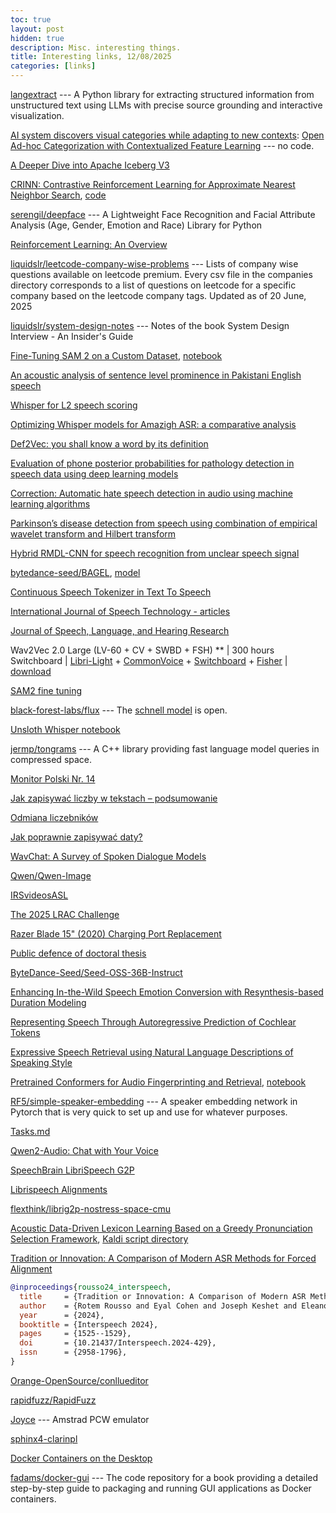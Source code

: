 ```yaml
---
toc: true
layout: post
hidden: true
description: Misc. interesting things.
title: Interesting links, 12/08/2025
categories: [links]
---
```


[langextract](https://github.com/google/langextract)  --- A Python library for extracting structured information from unstructured text using LLMs with precise source grounding and interactive visualization.

[AI system discovers visual categories while adapting to new contexts](https://techxplore.com/news/2025-08-ai-visual-categories-contexts.html):
[Open Ad-hoc Categorization with Contextualized Feature Learning](https://cvpr.thecvf.com/virtual/2025/poster/34699)
--- no code.

[A Deeper Dive into Apache Iceberg V3](https://opensource.googleblog.com/2025/08/whats-new-in-iceberg-v3.html)

[CRINN: Contrastive Reinforcement Learning for Approximate Nearest Neighbor Search](https://www.arxiv.org/abs/2508.02091),
[code](https://github.com/deepreinforce-ai/CRINN)

[serengil/deepface](https://github.com/serengil/deepface) --- A Lightweight Face Recognition and Facial Attribute Analysis (Age, Gender, Emotion and Race) Library for Python

[Reinforcement Learning: An Overview](https://arxiv.org/pdf/2412.05265)

[liquidslr/leetcode-company-wise-problems](https://github.com/liquidslr/leetcode-company-wise-problems) --- Lists of company wise questions available on leetcode premium. Every csv file in the companies directory corresponds to a list of questions on leetcode for a specific company based on the leetcode company tags. Updated as of 20 June, 2025

[liquidslr/system-design-notes](https://github.com/liquidslr/system-design-notes) --- Notes of the book System Design Interview - An Insider's Guide

[Fine-Tuning SAM 2 on a Custom Dataset](https://www.datacamp.com/tutorial/sam2-fine-tuning),
[notebook](https://colab.research.google.com/drive/166TOgOsRvcblQK2j_HTB8CmVy5VGabas?usp=sharing#scrollTo=LTBTRJjU6sXD)

[An acoustic analysis of sentence level prominence in Pakistani English speech](https://link.springer.com/article/10.1007/s10772-024-10162-0)

[Whisper for L2 speech scoring](https://link.springer.com/article/10.1007/s10772-024-10141-5)

[Optimizing Whisper models for Amazigh ASR: a comparative analysis](https://link.springer.com/article/10.1007/s10772-024-10158-w)

[Def2Vec: you shall know a word by its definition](https://link.springer.com/article/10.1007/s10772-024-10147-z)

[Evaluation of phone posterior probabilities for pathology detection in speech data using deep learning models](https://link.springer.com/article/10.1007/s10772-024-10166-w)

[Correction: Automatic hate speech detection in audio using machine learning algorithms](https://link.springer.com/article/10.1007/s10772-025-10169-1)

[Parkinson’s disease detection from speech using combination of empirical wavelet transform and Hilbert transform](https://link.springer.com/article/10.1007/s10772-025-10172-6)

[Hybrid RMDL-CNN for speech recognition from unclear speech signal](https://link.springer.com/article/10.1007/s10772-024-10167-9)

[bytedance-seed/BAGEL](https://github.com/bytedance-seed/BAGEL),
[model](https://huggingface.co/ByteDance-Seed/BAGEL-7B-MoT)

[Continuous Speech Tokenizer in Text To Speech](https://arxiv.org/abs/2410.17081)

[International Journal of Speech Technology - articles](https://link.springer.com/journal/10772/articles)

[Journal of Speech, Language, and Hearing Research](https://pubs.asha.org/journal/jslhr)

Wav2Vec 2.0 Large (LV-60 + CV + SWBD + FSH) ** | 300 hours Switchboard | [Libri-Light](https://github.com/facebookresearch/libri-light) + [CommonVoice](https://commonvoice.mozilla.org/en/languages) + [Switchboard](https://catalog.ldc.upenn.edu/LDC97S62) + [Fisher](https://catalog.ldc.upenn.edu/LDC2004T19) | [download](https://dl.fbaipublicfiles.com/fairseq/wav2vec/w2v_large_lv_fsh_swbd_cv_ftsb300_updated.pt)
<!-- deepflow:/shared/joregan/swbd -->

[SAM2 fine tuning](https://www.datacamp.com/tutorial/sam2-fine-tuning)

[black-forest-labs/flux](https://github.com/black-forest-labs/flux) --- The [schnell model](https://huggingface.co/black-forest-labs/FLUX.1-schnell) is open.

[Unsloth Whisper notebook](https://colab.research.google.com/github/unslothai/notebooks/blob/main/nb/Whisper.ipynb)

[jermp/tongrams](https://github.com/jermp/tongrams) --- A C++ library providing fast language model queries in compressed space.

[Monitor Polski Nr. 14](https://monitorpolski.gov.pl/M1925014000000.pdf)

[Jak zapisywać liczby w tekstach – podsumowanie](https://bookowska.pl/jak-zapisywac-liczby-w-tekstach/)

[Odmiana liczebników](https://aleklasa.pl/gimnazjum/gramatyka/c182-fleksja/odmiana-liczebnikow)

[Jak poprawnie zapisywać daty?](https://klinwords.pl/jak-zapisywac-daty/)

[WavChat: A Survey of Spoken Dialogue Models](https://arxiv.org/abs/2411.13577)

[Qwen/Qwen-Image](https://huggingface.co/Qwen/Qwen-Image)

[IRSvideosASL](https://www.youtube.com/@IRSvideosASL)

[The 2025 LRAC Challenge](https://crowdsourcing.cisco.com/lrac-challenge/2025/)

[Razer Blade 15" (2020) Charging Port Replacement](https://www.ifixit.com/Guide/Razer+Blade+15-Inch+%282020%29+Charging+Port+Replacement/164815)

[Public defence of doctoral thesis](https://intra.kth.se/en/eecs/forskarutbildning/public-defence-of-doctoral-thesis-1.813458)

[ByteDance-Seed/Seed-OSS-36B-Instruct](https://huggingface.co/ByteDance-Seed/Seed-OSS-36B-Instruct)

[Enhancing In-the-Wild Speech Emotion Conversion with Resynthesis-based Duration Modeling](https://arxiv.org/abs/2508.11535)

[Representing Speech Through Autoregressive Prediction of Cochlear Tokens](https://arxiv.org/abs/2508.11598)

[Expressive Speech Retrieval using Natural Language Descriptions of Speaking Style](https://arxiv.org/abs/2508.11187)

[Pretrained Conformers for Audio Fingerprinting and Retrieval](https://arxiv.org/abs/2508.11609),
[notebook](https://github.com/KemalAltwlkany/pretrained-conformers)

[RF5/simple-speaker-embedding](https://github.com/RF5/simple-speaker-embedding) --- A speaker embedding network in Pytorch that is very quick to set up and use for whatever purposes.

[Tasks.md](https://github.com/BaldissaraMatheus/Tasks.md)

[Qwen2-Audio: Chat with Your Voice](https://qwenlm.github.io/blog/qwen2-audio/)

[SpeechBrain LibriSpeech G2P](https://github.com/speechbrain/speechbrain/tree/develop/recipes/LibriSpeech/G2P)

[Librispeech Alignments](https://zenodo.org/records/2619474#.YbwRGi_73JM)

[flexthink/librig2p-nostress-space-cmu](https://huggingface.co/datasets/flexthink/librig2p-nostress-space-cmu)

[Acoustic Data-Driven Lexicon Learning Based on a Greedy Pronunciation Selection Framework](https://www.isca-archive.org/interspeech_2017/zhang17h_interspeech.html),
[Kaldi script directory](https://github.com/kaldi-asr/kaldi/blob/master/egs/wsj/s5/steps/dict/)

[Tradition or Innovation: A Comparison of Modern ASR Methods for Forced Alignment](https://www.isca-archive.org/interspeech_2024/rousso24_interspeech.html)

```bibtex
@inproceedings{rousso24_interspeech,
  title     = {Tradition or Innovation: A Comparison of Modern ASR Methods for Forced Alignment},
  author    = {Rotem Rousso and Eyal Cohen and Joseph Keshet and Eleanor Chodroff},
  year      = {2024},
  booktitle = {Interspeech 2024},
  pages     = {1525--1529},
  doi       = {10.21437/Interspeech.2024-429},
  issn      = {2958-1796},
}
```

[Orange-OpenSource/conllueditor](https://github.com/Orange-OpenSource/conllueditor)

[rapidfuzz/RapidFuzz](https://github.com/rapidfuzz/RapidFuzz)

[Joyce](https://www.seasip.info/Unix/Joyce/index.html) --- Amstrad PCW emulator

[sphinx4-clarinpl](https://github.com/jimregan/sphinx4-clarinpl)

[Docker Containers on the Desktop](https://blog.jessfraz.com/post/docker-containers-on-the-desktop/)

[fadams/docker-gui](https://github.com/fadams/docker-gui) --- The code repository for a book providing a detailed step-by-step guide to packaging and running GUI applications as Docker containers.
